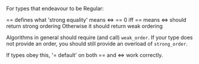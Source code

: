 For types that endeavour to be Regular:

== defines what 'strong equality' means
<=> == 0  iff == means <=> should return strong ordering
Otherwise it should return weak ordering

Algorithms in general should require (and call) `weak_order`.
If your type does not provide an order, you should still provide an overload of
`strong_order`.

If types obey this, '= default' on both == and <=> work correctly.
